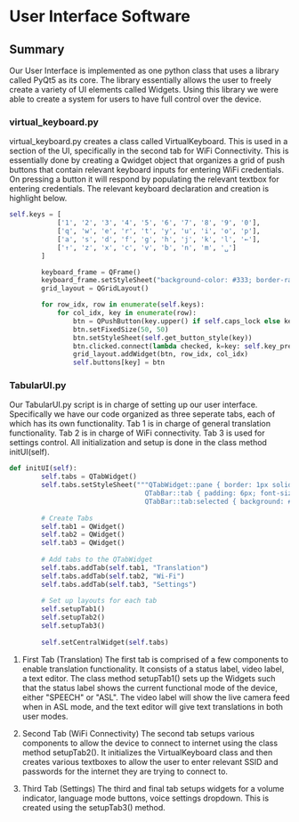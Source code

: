 # User Interface Software

## Summary
Our User Interface is implemented as one python class that uses a library called PyQt5 as its core. The library essentially allows the user to freely create a variety of UI elements called Widgets. Using this library we were able to create a system for users to have full control over the device.

### virtual_keyboard.py
virtual_keyboard.py creates a class called VirtualKeyboard. This is used in a section of the UI, specifically in the second tab for WiFi Connectivity. This is essentially done by creating a Qwidget object that organizes a grid of push buttons that contain relevant keyboard inputs for entering WiFi credentials. On pressing a button it will respond by populating the relevant textbox for entering credentials. The relevant keyboard declaration and creation is highlight below.

```python
self.keys = [
            ['1', '2', '3', '4', '5', '6', '7', '8', '9', '0'],
            ['q', 'w', 'e', 'r', 't', 'y', 'u', 'i', 'o', 'p'],
            ['a', 's', 'd', 'f', 'g', 'h', 'j', 'k', 'l', '←'],
            ['↑', 'z', 'x', 'c', 'v', 'b', 'n', 'm', '␣']
        ]

        keyboard_frame = QFrame()
        keyboard_frame.setStyleSheet("background-color: #333; border-radius: 10px; padding: 10px;")
        grid_layout = QGridLayout()

        for row_idx, row in enumerate(self.keys):
            for col_idx, key in enumerate(row):
                btn = QPushButton(key.upper() if self.caps_lock else key)
                btn.setFixedSize(50, 50)
                btn.setStyleSheet(self.get_button_style(key))
                btn.clicked.connect(lambda checked, k=key: self.key_pressed(k))
                grid_layout.addWidget(btn, row_idx, col_idx)
                self.buttons[key] = btn
```

### TabularUI.py
Our TabularUI.py script is in charge of setting up our user interface. Specifically we have our code organized as three seperate tabs, each of which has its own functionality. Tab 1 is in charge of general translation functionality. Tab 2 is in charge of WiFi connectivity. Tab 3 is used for settings control. All initialization and setup is done in the class method initUI(self).

``` python
def initUI(self):
        self.tabs = QTabWidget()
        self.tabs.setStyleSheet("""QTabWidget::pane { border: 1px solid #aaa; background: #ddd; }
                                  QTabBar::tab { padding: 6px; font-size: 10px; background: #eee; color: black; border: 1px solid #aaa; }
                                  QTabBar::tab:selected { background: #ccc; }""")
        
        # Create Tabs
        self.tab1 = QWidget()
        self.tab2 = QWidget()
        self.tab3 = QWidget()
        
        # Add tabs to the QTabWidget
        self.tabs.addTab(self.tab1, "Translation")
        self.tabs.addTab(self.tab2, "Wi-Fi")
        self.tabs.addTab(self.tab3, "Settings")
        
        # Set up layouts for each tab
        self.setupTab1()
        self.setupTab2()
        self.setupTab3()
        
        self.setCentralWidget(self.tabs)
```

1. First Tab (Translation)
The first tab is comprised of a few components to enable translation functionality. It consists of a status label, video label, a text editor. The class method setupTab1() sets up the Widgets such that the status label shows the current functional mode of the device, either "SPEECH" or "ASL". The video label will show the live camera feed when in ASL mode, and the text editor will give text translations in both user modes.

2. Second Tab (WiFi Connectivity)
The second tab setups various components to allow the device to connect to internet using the class method setupTab2(). It initializes the VirtualKeyboard class and then creates various textboxes to allow the user to enter relevant SSID and passwords for the internet they are trying to connect to.

3. Third Tab (Settings)
The third and final tab setups widgets for a volume indicator, language mode buttons, voice settings dropdown. This is created using the setupTab3() method.